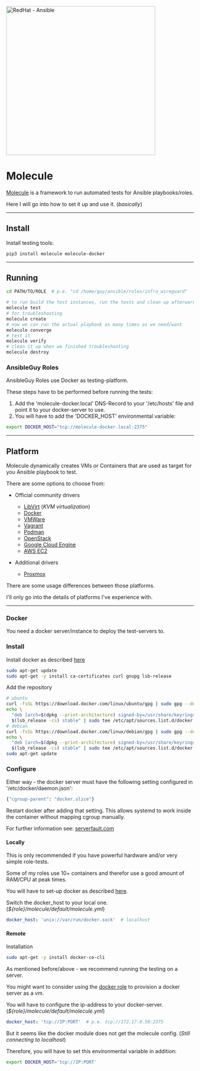 <a href="https://github.com/ansible-community/molecule">
  <img src="https://repository-images.githubusercontent.com/46383942/687a7000-5c7e-11e9-8235-51e9db9bfd68" alt="RedHat - Ansible" width="400"/>
</a>

# Molecule

[Molecule](https://molecule.readthedocs.io/en/latest/) is a framework to run automated tests for Ansible playbooks/roles.

Here I will go into how to set it up and use it. (_basically_)

----

## Install

Install testing tools:

```bash
pip3 install molecule molecule-docker
```

----

## Running

```bash
cd PATH/TO/ROLE  # p.e. "cd /home/guy/ansible/roles/infra_wireguard"

# to run build the test instances, run the tests and clean up afterwards
molecule test
# for troubleshooting
molecule create
# now we can run the actual playbook as many times as we need/want
molecule converge
# test it
molecule verify
# clean it up when we finished troubleshooting
molecule destroy
```

### AnsibleGuy Roles

AnsibleGuy Roles use Docker as testing-platform.

These steps have to be performed before running the tests:

1. Add the 'molecule-docker.local' DNS-Record to your '/etc/hosts' file and point it to your docker-server to use.
2. You will have to add the 'DOCKER_HOST' environmental variable:
```bash
export DOCKER_HOST="tcp://molecule-docker.local:2375"
```

----

## Platform

Molecule dynamically creates VMs or Containers that are used as target for you Ansible playbook to test.

There are some options to choose from:

* Official community drivers

  * [LibVirt](https://github.com/ansible-community/molecule-libvirt) (_KVM virtualization_)
  * [Docker](https://github.com/ansible-community/molecule-docker)
  * [VMWare](https://github.com/ansible-community/molecule-vmware)
  * [Vagrant](https://github.com/ansible-community/molecule-vagrant)
  * [Podman](https://github.com/ansible-community/molecule-podman)
  * [OpenStack](https://github.com/ansible-community/molecule-openstack)
  * [Google Cloud Engine](https://github.com/ansible-community/molecule-gce)
  * [AWS EC2](https://github.com/ansible-community/molecule-ec2)


* Additional drivers
  * [Proxmox](https://github.com/meffie/molecule-proxmox)


There are some usage differences between those platforms.

I'll only go into the details of platforms I've experience with.

----

### Docker

You need a docker server/instance to deploy the test-servers to.

### Install
Install docker as described [here](https://docs.docker.com/engine/install/ubuntu/)

```bash
sudo apt-get update
sudo apt-get -y install ca-certificates curl gnupg lsb-release
```
Add the repository
```bash
# ubuntu
curl -fsSL https://download.docker.com/linux/ubuntu/gpg | sudo gpg --dearmor -o /usr/share/keyrings/docker-archive-keyring.gpg
echo \
  "deb [arch=$(dpkg --print-architecture) signed-by=/usr/share/keyrings/docker-archive-keyring.gpg] https://download.docker.com/linux/ubuntu \
  $(lsb_release -cs) stable" | sudo tee /etc/apt/sources.list.d/docker.list > /dev/null
# debian
curl -fsSL https://download.docker.com/linux/debian/gpg | sudo gpg --dearmor -o /usr/share/keyrings/docker-archive-keyring.gpg
echo \
  "deb [arch=$(dpkg --print-architecture) signed-by=/usr/share/keyrings/docker-archive-keyring.gpg] https://download.docker.com/linux/debian \
  $(lsb_release -cs) stable" | sudo tee /etc/apt/sources.list.d/docker.list > /dev/null
sudo apt-get update
```

### Configure

Either way - the docker server must have the following setting configured in '/etc/docker/daemon.json':

```bash
{"cgroup-parent": "docker.slice"}
```

Restart docker after adding that setting. This allows systemd to work inside the container without mapping cgroup manually.

For further information see: [serverfault.com](https://serverfault.com/questions/1053187/systemd-fails-to-run-in-a-docker-container-when-using-cgroupv2-cgroupns-priva)

#### Locally

This is only recommended if you have powerful hardware and/or very simple role-tests.

Some of my roles use 10+ containers and therefor use a good amount of RAM/CPU at peak times.

You will have to set-up docker as described [here](https://docs.docker.com/engine/security/rootless/).

Switch the docker_host to your local one. (_${role}/molecule/default/molecule.yml_)
```yaml
docker_host: 'unix://var/run/docker.sock'  # localhost
```

#### Remote

Installation
```bash
sudo apt-get -y install docker-ce-cli
```

As mentioned before/above - we recommend running the testing on a server.

You might want to consider using the [docker role](https://github.com/ansibleguy/infra_docker_minimal) to provision a docker server as a vm.

You will have to configure the ip-address to your docker-server. (_${role}/molecule/default/molecule.yml_)
```yaml
docker_host: 'tcp://IP:PORT'  # p.e. tcp://172.17.0.50:2375
```

But it seems like the docker module does not get the molecule config. (_Still connecting to localhost_)

Therefore, you will have to set this environmental variable in addition:

```bash
export DOCKER_HOST='tcp://IP:PORT'
```
